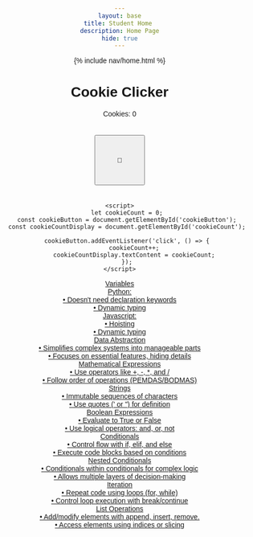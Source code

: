 ```yaml
---
layout: base
title: Student Home 
description: Home Page
hide: true
---
```

{% include nav/home.html %}

<html lang="en">
<head>
    <meta charset="UTF-8">
    <meta name="viewport" content="width=device-width, initial-scale=1.0">
    <title>Simple Cookie Clicker</title>
    <style>
        body {
            text-align: center;
            font-family: Arial, sans-serif;
        }
        #cookieButton {
            width: 100px;
            height: 100px;
            margin: 20px;
        }
    </style>
</head>
<body>
    <h1>Cookie Clicker</h1>
    <p>Cookies: <span id="cookieCount">0</span></p>
    <button id="cookieButton">🍪</button>

    <script>
        let cookieCount = 0;
        const cookieButton = document.getElementById('cookieButton');
        const cookieCountDisplay = document.getElementById('cookieCount');

        cookieButton.addEventListener('click', () => {
            cookieCount++;
            cookieCountDisplay.textContent = cookieCount;
        });
    </script>
</body>
</html>
<html lang="en">
<head>
    <meta charset="UTF-8">
    <meta name="viewport" content="width=device-width, initial-scale=1.0">
    <title>Hover Grid Drop-Down</title>
    <link rel="stylesheet" href="styles.css">
</head>
<body>
    <div class="grid-container">
        <a href="https://kush1434.github.io/kushs_2025/2024/10/09/3-1_IPYNB_2_.html" class="box">
            Variables
            <div class="dropdown-text">
             Python:
             <br>
             • Doesn't need declaration keywords
             <br>
             • Dynamic typing
             <br>
             Javascript:
             <br>
             • Hoisting
             <br>
             • Dynamic typing
             </div>
        </a>
        <a href="https://kush1434.github.io/kushs_2025/2024/10/09/3-2_IPYNB_2_.html" class="box">
            Data Abstraction
            <div class="dropdown-text">
             • Simplifies complex systems into manageable parts
             <br>
             • Focuses on essential features, hiding details
</div>
        </a>
        <a href="https://kush1434.github.io/kushs_2025/2024/10/09/3-3-,-3-5_IPYNB_2_.html" class="box">
            Mathematical Expressions
            <div class="dropdown-text">
            • Use operators like +, -, *, and /
            <br>
            • Follow order of operations (PEMDAS/BODMAS)
            </div>
        </a>
        <a href="https://kush1434.github.io/kushs_2025/2024/10/09/3-4_IPYNB_2_.html" class="box">
            Strings
            <div class="dropdown-text">
            • Immutable sequences of characters
            <br>
            • Use quotes (' or ") for definition
            </div>
        </a>
        <a href="https://kush1434.github.io/kushs_2025/2024/10/09/3-3-,-3-5_IPYNB_2_.html" class="box">
            Boolean Expressions
            <div class="dropdown-text">
            • Evaluate to True or False
            <br>
            • Use logical operators: and, or, not
            </div>
        </a>
        <a href="https://kush1434.github.io/portfolio_2025/csp/big-idea/p2/3-6" class="box">
            Conditionals
            <div class="dropdown-text">
            • Control flow with if, elif, and else
            <br>
            • Execute code blocks based on conditions
            </div>
        </a>
        <a href="https://kush1434.github.io/portfolio_2025/csp/big-idea/p2/3-7" class="box">
            Nested Conditionals
            <div class="dropdown-text">
            • Conditionals within conditionals for complex logic
            <br>
            • Allows multiple layers of decision-making
            </div>
        </a>
        <a href="https://kush1434.github.io/kushs_2025/2024/10/04/3-8_IPYNB_2_.html" class="box">
            Iteration
            <div class="dropdown-text">
            • Repeat code using loops (for, while)
            <br>
            • Control loop execution with break/continue
            </div>
        </a>
        <a href="https://kush1434.github.io/kushs_2025/2024/10/04/3-10_IPYNB_2_.html" class="box">
            List Operations
            <div class="dropdown-text">
            • Add/modify elements with append, insert, remove.
            <br>
            • Access elements using indices or slicing
            </div>
        </a>
    </div>
</body>
</html>
